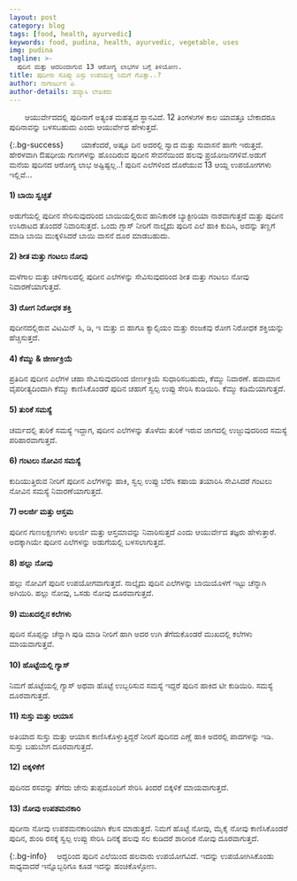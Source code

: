 ```yaml
---
layout: post
category: blog
tags: [food, health, ayurvedic]
keywords: food, pudina, health, ayurvedic, vegetable, uses
img: pudina
tagline: >-
  ಪುದಿನ ಮತ್ತು ಆದರಿಂದಾಗುವ 13 ಆರೋಗ್ಯ ಲಾಭಗಳ ಬಗ್ಗೆ ತಿಳಿಯೋಣ.
title: ಪುದೀನಾ ಸೊಪ್ಪು ಎಸ್ಟು ಉಪಯುಕ್ತ ನಿಮಗೆ ಗೊತ್ತಾ..? 
author: ನಾಗಾರ್ಜುನ ಪಿ
author-details: ಹವ್ಯಾಸಿ ಲೇಖಕರು
---
```

&emsp;&emsp;ಆಯುರ್ವೇದದಲ್ಲಿ ಪುದಿನಾಗೆ ಅತ್ಯಂತ ಮಹತ್ವದ ಸ್ಥಾನವಿದೆ. 12 ತಿಂಗಳುಗಳ ಕಾಲ ಯಾವತ್ತೂ ಬೇಕಾದರೂ ಪುದಿನಾವನ್ನು  ಬಳಸಬಹುದು ಎಂದು ಆಯುರ್ವೇದ ಹೇಳುತ್ತದೆ.

<!--more-->

{:.bg-success}
&emsp;&emsp;ಯಾಕೆಂದರೆ, ಅಷ್ಟೂ ದಿನ ಅದರಲ್ಲಿ ಸ್ವಾದ ಮತ್ತು ಸುವಾಸನೆ ಹಾಗೇ ಇರುತ್ತದೆ. ಹೇರಳವಾಗಿ ಔಷಧೀಯ ಗುಣಗಳನ್ನು ಹೊಂದಿರುವ ಪುದೀನ ಸೇವನೆಯಿಂದ ಹಲವು ಪ್ರಯೋಜನಗಳಿವೆ.ಅಡುಗೆ ಮನೆಯ ಪುದಿನದ ಆರೋಗ್ಯ ಲಾಭ ಅಷ್ಟಿಷ್ಟಲ್ಲ..! ಪುದಿನ ಎಲೆಗಳಿಂದ ದೊರೆಯುವ 13 ಆಯ್ದ ಉಪಯೋಗಗಳು ಇಲ್ಲಿವೆ...

#### 1) ಬಾಯಿ ಸ್ವಚ್ಛತೆ
ಅಡುಗೆಯಲ್ಲಿ ಪುದೀನ ಸೇರಿಸುವುದರಿಂದ ಬಾಯಿಯಲ್ಲಿರುವ ಹಾನಿಕಾರಕ ಬ್ಯಾಕ್ಟೀರಿಯಾ ನಾಶವಾಗುತ್ತದೆ ಮತ್ತು ಪುದೀನ ಉಸಿರಾಟದ ತೊಂದರೆ ನಿವಾರಿಸುತ್ತದೆ. ಒಂದು ಗ್ಲಾಸ್ ನೀರಿಗೆ ನಾಲ್ಕೈದು ಪುದಿನ ಎಲೆ  ಹಾಕಿ ಕುದಿಸಿ, ಅದನ್ನು ತಣ್ಣಗೆ ಮಾಡಿ ಬಾಯಿ ಮುಕ್ಕಳಿಸಿದರೆ ಬಾಯಿ ವಾಸನೆ ದೂರ ಮಾಡಬಹುದು. 
<br>
#### 2) ಶೀತ ಮತ್ತು ಗಂಟಲು ನೋವು
ಮಳೆಗಾಲ ಮತ್ತು ಚಳಿಗಾಲದಲ್ಲಿ ಪುದೀನ ಎಲೆಗಳನ್ನು ಸೇವಿಸುವುದರಿಂದ ಶೀತ ಮತ್ತು ಗಂಟಲು ನೋವು ನಿವಾರಣೆಯಾಗುತ್ತದೆ.
<br>
#### 3) ರೋಗ ನಿರೋಧಕ ಶಕ್ತಿ
ಪುದೀನದಲ್ಲಿರುವ ವಿಟಮಿನ್ ಸಿ, ಡಿ, ಇ ಮತ್ತು ಬಿ ಹಾಗೂ ಕ್ಯಾಲ್ಸಿಯಂ ಮತ್ತು ರಂಜಕವು ರೋಗ ನಿರೋಧಕ ಶಕ್ತಿಯನ್ನು ಹೆಚ್ಚಿಸುತ್ತದೆ.
<br>
#### 4) ಕೆಮ್ಮು & ಜೀರ್ಣಕ್ರಿಯೆ
ಪ್ರತಿದಿನ ಪುದೀನ ಎಲೆಗಳ ಚಹಾ ಸೇವಿಸುವುದರಿಂದ ಜೀರ್ಣಕ್ರಿಯೆ ಸುಧಾರಿಸಬಹುದು, ಕೆಮ್ಮು ನಿವಾರಣೆ. ಹವಾಮಾನ ವೈಪರೀತ್ಯದಿಂದಾಗಿ ಕೆಮ್ಮು ಕಾಣಿಸಿಕೊಂಡರೆ ಪುದಿನ ಚಹಾಗೆ ಸ್ವಲ್ಪ ಉಪ್ಪು ಸೇರಿಸಿ ಕುಡಿಯಿರಿ. ಕೆಮ್ಮು ಕಡಿಮೆಯಾಗುತ್ತದೆ.
<br>
#### 5) ತುರಿಕೆ ಸಮಸ್ಯೆ
ಚರ್ಮದಲ್ಲಿ ತುರಿಕೆ ಸಮಸ್ಯೆ ಇದ್ದಾಗ, ಪುದೀನ ಎಲೆಗಳನ್ನು ತೊಳೆದು ತುರಿಕೆ ಇರುವ ಜಾಗದಲ್ಲಿ ಉಜ್ಜುವುದರಿಂದ ಸಮಸ್ಯೆ ಪರಿಹಾರವಾಗುತ್ತದೆ.
<br>
#### 6) ಗಂಟಲು ನೋವಿನ ಸಮಸ್ಯೆ
ಕುದಿಯುತ್ತಿರುವ ನೀರಿಗೆ ಪುದೀನ ಎಲೆಗಳನ್ನು ಹಾಕಿ, ಸ್ವಲ್ಪ ಉಪ್ಪು ಬೆರೆಸಿ ಕಷಾಯ ತಯಾರಿಸಿ ಸೇವಿಸಿದರೆ ಗಂಟಲು ನೋವಿನ ಸಮಸ್ಯೆ ನಿವಾರಣೆಯಾಗುತ್ತದೆ.
<br>
#### 7) ಅಲರ್ಜಿ ಮತ್ತು ಆಸ್ತಮ
ಪುದೀನ ಗುಣಲಕ್ಷಣಗಳು ಅಲರ್ಜಿ ಮತ್ತು ಆಸ್ತಮಾವನ್ನು ನಿವಾರಿಸುತ್ತದೆ ಎಂದು ಆಯುರ್ವೇದ ತಜ್ಞರು ಹೇಳುತ್ತಾರೆ. ಅದಕ್ಕಾಗಿಯೇ ಪುದೀನ ಎಲೆಗಳನ್ನು ಅಡುಗೆಯಲ್ಲಿ ಬಳಸಲಾಗುತ್ತದೆ. 
<br>
#### 8) ಹಲ್ಲು ನೋವು
ಹಲ್ಲು ನೋವಿಗೆ ಪುದಿನ ಉಪಯೋಗವಾಗುತ್ತದೆ. ನಾಲ್ಕೈದು ಪುದಿನ ಎಲೆಗಳನ್ನು ಬಾಯಿಯೊಳಗೆ ಇಟ್ಟು ಚೆನ್ನಾಗಿ ಅಗಿಯಿರಿ. ಹಲ್ಲು ನೋವು, ಒಸಡು ನೋವು ದೂರವಾಗುತ್ತದೆ.
<br>
#### 9) ಮುಖದಲ್ಲಿನ ಕಲೆಗಳು
ಪುದಿನ ಸೊಪ್ಪನ್ನು ಚೆನ್ನಾಗಿ ಪುಡಿ ಮಾಡಿ ನೀರಿಗೆ ಹಾಗಿ ಅದರ ಉಗಿ ತೆಗೆದುಕೊಂಡರೆ ಮುಖದಲ್ಲಿ ಕಲೆಗಳು ಮಾಯವಾಗುತ್ತವೆ.
<br>
#### 10) ಹೊಟ್ಟೆಯಲ್ಲಿ ಗ್ಯಾಸ್
ನಿಮಗೆ ಹೊಟ್ಟೆಯಲ್ಲಿ ಗ್ಯಾಸ್ ಅಥವಾ ಹೊಟ್ಟೆ ಉಬ್ಬರಿಸುವ ಸಮಸ್ಯೆ ಇದ್ದರೆ ಪುದಿನ ಹಾಕಿದ ಟೀ ಕುಡಿಯಿರಿ. ಸಮಸ್ಯೆ ದೂರವಾಗುತ್ತದೆ.
<br>
#### 11) ಸುಸ್ತು ಮತ್ತು ಆಯಾಸ
ಅತಿಯಾದ ಸುಸ್ತು ಮತ್ತು ಆಯಾಸ  ಕಾಣಿಸಿಕೊಳ್ಳುತ್ತಿದ್ದರೆ ನೀರಿಗೆ ಪುದಿನದ ಎಣ್ಣೆ  ಹಾಕಿ ಅದರಲ್ಲಿ ಪಾದಗಳನ್ನು ಇಡಿ. ಸುಸ್ತು ಬಹುಬೇಗ ದೂರವಾಗುತ್ತದೆ.
<br>
#### 12) ಬಿಕ್ಕಳಿಕೆಗೆ
ಪುದಿನದ ರಸವನ್ನು ತೆಗೆದು ಜೇನು ತುಪ್ಪದೊಂದಿಗೆ ಸೇರಿಸಿ ತಿಂದರೆ ಬಿಕ್ಕಳಿಕೆ ಮಾಯವಾಗುತ್ತದೆ. 
<br>
#### 13) ನೋವು ಉಪಶಮನಕಾರಿ
ಪುದೀನಾ ನೋವು ಉಪಶಮನಕಾರಿಯಾಗಿ ಕೆಲಸ ಮಾಡುತ್ತದೆ. ನಿಮಗೆ ಹೊಟ್ಟೆ ನೋವು, ಮೈಕೈ ನೋವು ಕಾಣಿಸಿಕೊಂಡರೆ ಪುದಿನ, ಶುಂಠಿ ರಸಕ್ಕೆ ಸ್ವಲ್ಪ ಉಪ್ಪು ಸೇರಿಸಿ ದಿನಕ್ಕೆ ಹಲವು ಸಲ ಕುಡಿದರೆ ಶಾರೀರಿಕ ನೋವು ದೂರವಾಗುತ್ತದೆ.
<br>

{:.bg-info}
&emsp;ಆದ್ದರಿಂದ ಪುದಿನ ಎಲೆಯಿಂದ ಹಲವಾರು ಉಪಯೋಗವಿದೆ. ಇದನ್ನು ಉಪಯೋಗಿಸಿಕೊಂಡು ಸಾಧ್ಯವಾದರೆ ಇನ್ನೊಬ್ಬರಿಗೂ ಕೂಡ ಇದನ್ನು ಹಂಚಿಕೊಳ್ಳೋಣ.
